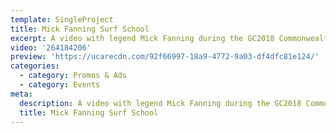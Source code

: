 ```yaml
---
template: SingleProject
title: Mick Fanning Surf School
excerpt: A video with legend Mick Fanning during the GC2018 Commonwealth Games where he showed a few athletes some surfing tips! Anna Meares and Chad Le Clos were ripping!
video: '264184206'
preview: 'https://ucarecdn.com/92f66997-18a9-4772-9a03-df4dfc81e124/'
categories:
  - category: Promos & Ads
  - category: Events
meta:
  description: A video with legend Mick Fanning during the GC2018 Commonwealth Games where he showed a few athletes some surfing tips! Anna Meares and Chad Le Clos were ripping!
  title: Mick Fanning Surf School
---
```

